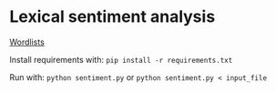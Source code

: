 # Lexical sentiment analysis

[Wordlists](https://github.com/fnielsen/afinn/tree/master/afinn/data)

Install requirements with: `pip install -r requirements.txt`

Run with: `python sentiment.py` or `python sentiment.py < input_file`